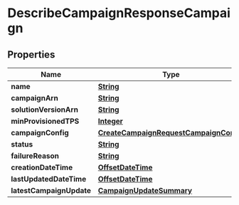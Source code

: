 

# DescribeCampaignResponseCampaign


## Properties

| Name | Type | Description | Notes |
|------------ | ------------- | ------------- | -------------|
|**name** | [**String**](String.md) |  |  [optional] |
|**campaignArn** | [**String**](String.md) |  |  [optional] |
|**solutionVersionArn** | [**String**](String.md) |  |  [optional] |
|**minProvisionedTPS** | [**Integer**](Integer.md) |  |  [optional] |
|**campaignConfig** | [**CreateCampaignRequestCampaignConfig**](CreateCampaignRequestCampaignConfig.md) |  |  [optional] |
|**status** | [**String**](String.md) |  |  [optional] |
|**failureReason** | [**String**](String.md) |  |  [optional] |
|**creationDateTime** | [**OffsetDateTime**](OffsetDateTime.md) |  |  [optional] |
|**lastUpdatedDateTime** | [**OffsetDateTime**](OffsetDateTime.md) |  |  [optional] |
|**latestCampaignUpdate** | [**CampaignUpdateSummary**](CampaignUpdateSummary.md) |  |  [optional] |



